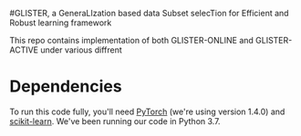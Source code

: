 #GLISTER, a GeneraLIzation based data Subset selecTion for Efficient and Robust learning framework

This repo contains implementation of both GLISTER-ONLINE and GLISTER-ACTIVE under various diffrent 

# Dependencies

To run this code fully, you'll need [PyTorch](https://pytorch.org/) (we're using version 1.4.0) and [scikit-learn](https://scikit-learn.org/stable/).
We've been running our code in Python 3.7.

